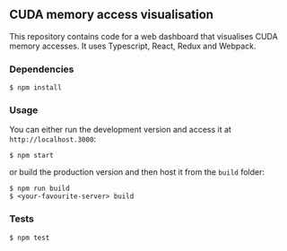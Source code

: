 ## CUDA memory access visualisation
This repository contains code for a web dashboard that visualises CUDA
memory accesses. It uses Typescript, React, Redux and Webpack.

### Dependencies
    $ npm install

### Usage
You can either run the development version and access it at `http://localhost.3000`:
    
    $ npm start

or build the production version and then host it from the `build` folder:
    
    $ npm run build
    $ <your-favourite-server> build

### Tests
    
    $ npm test
